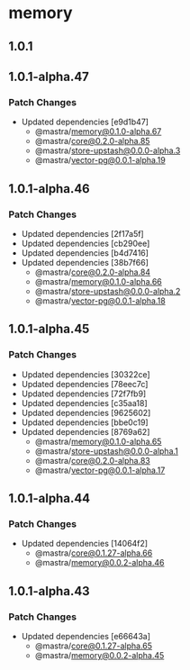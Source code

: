 # memory

## 1.0.1

## 1.0.1-alpha.47

### Patch Changes

- Updated dependencies [e9d1b47]
  - @mastra/memory@0.1.0-alpha.67
  - @mastra/core@0.2.0-alpha.85
  - @mastra/store-upstash@0.0.0-alpha.3
  - @mastra/vector-pg@0.0.1-alpha.19

## 1.0.1-alpha.46

### Patch Changes

- Updated dependencies [2f17a5f]
- Updated dependencies [cb290ee]
- Updated dependencies [b4d7416]
- Updated dependencies [38b7f66]
  - @mastra/core@0.2.0-alpha.84
  - @mastra/memory@0.1.0-alpha.66
  - @mastra/store-upstash@0.0.0-alpha.2
  - @mastra/vector-pg@0.0.1-alpha.18

## 1.0.1-alpha.45

### Patch Changes

- Updated dependencies [30322ce]
- Updated dependencies [78eec7c]
- Updated dependencies [72f7fb9]
- Updated dependencies [c35aa18]
- Updated dependencies [9625602]
- Updated dependencies [bbe0c19]
- Updated dependencies [8769a62]
  - @mastra/memory@0.1.0-alpha.65
  - @mastra/store-upstash@0.0.0-alpha.1
  - @mastra/core@0.2.0-alpha.83
  - @mastra/vector-pg@0.0.1-alpha.17

## 1.0.1-alpha.44

### Patch Changes

- Updated dependencies [14064f2]
  - @mastra/core@0.1.27-alpha.66
  - @mastra/memory@0.0.2-alpha.46

## 1.0.1-alpha.43

### Patch Changes

- Updated dependencies [e66643a]
  - @mastra/core@0.1.27-alpha.65
  - @mastra/memory@0.0.2-alpha.45
